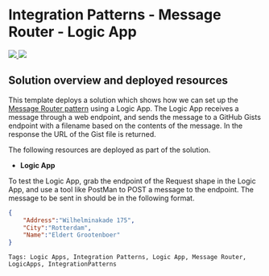 # Integration Patterns - Message Router - Logic App

<a href="https://portal.azure.com/#create/Microsoft.Template/uri/https%3A%2F%2Fraw.githubusercontent.com%2FTVDKoni%2Fazure-quickstart-templates%2Fmaster%2F101-integrationpatterns-messagerouter-logicapp%2Fazuredeploy.json" target="_blank">
<img src="https://raw.githubusercontent.com/TVDKoni/azure-quickstart-templates/master/1-CONTRIBUTION-GUIDE/images/deploytoazure.png"/>
</a>
<a href="http://armviz.io/#/?load=https%3A%2F%2Fraw.githubusercontent.com%2FTVDKoni%2Fazure-quickstart-templates%2Fmaster%2F101-integrationpatterns-messagerouter-logicapp%2Fazuredeploy.json" target="_blank">
<img src="https://raw.githubusercontent.com/TVDKoni/azure-quickstart-templates/master/1-CONTRIBUTION-GUIDE/images/visualizebutton.png"/>
</a>

## Solution overview and deployed resources

This template deploys a solution which shows how we can set up the <a href="http://www.enterpriseintegrationpatterns.com/patterns/messaging/MessageRouter.html" target="_blank">Message Router pattern</a> using a Logic App. The Logic App receives a message through a web endpoint, and sends the message to a GitHub Gists endpoint with a filename based on the contents of the message. In the response the URL of the Gist file is returned.

The following resources are deployed as part of the solution.

+ **Logic App**

To test the Logic App, grab the endpoint of the Request shape in the Logic App, and use a tool like PostMan to POST a message to the endpoint. The message to be sent in should be in the following format.

```json
{
	"Address":"Wilhelminakade 175",
	"City":"Rotterdam",
	"Name":"Eldert Grootenboer"
}
```

`Tags: Logic Apps, Integration Patterns, Logic App, Message Router, LogicApps, IntegrationPatterns`